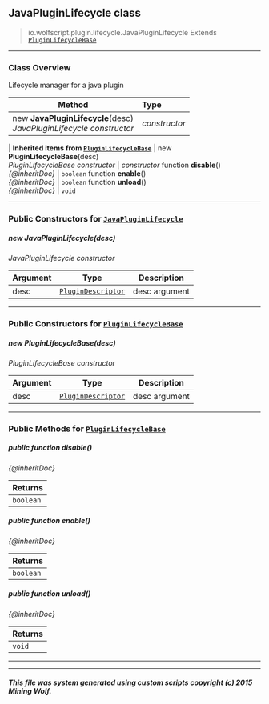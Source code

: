 ## JavaPluginLifecycle __class__

>io.wolfscript.plugin.lifecycle.JavaPluginLifecycle
>Extends [`PluginLifecycleBase`](PluginLifecycleBase.md)

---

### Class Overview

Lifecycle manager for a java plugin

Method | Type   
--- | :--- 
new __JavaPluginLifecycle__(desc) <br> _JavaPluginLifecycle constructor_ | _constructor_
 |
__Inherited items from [`PluginLifecycleBase`](PluginLifecycleBase.md)__ |
new __PluginLifecycleBase__(desc) <br> _PluginLifecycleBase constructor_ | _constructor_
 function __disable__() <br> _{@inheritDoc}_ | `boolean`
 function __enable__() <br> _{@inheritDoc}_ | `boolean`
 function __unload__() <br> _{@inheritDoc}_ | `void`





---

### Public Constructors for [`JavaPluginLifecycle`](JavaPluginLifecycle.md)

##### <a id='javapluginlifecycle'></a>new __JavaPluginLifecycle__(desc) 

_JavaPluginLifecycle constructor_

Argument | Type | Description  
--- | --- | --- 
desc | [`PluginDescriptor`](../PluginDescriptor.md) | desc argument

---
### Public Constructors for [`PluginLifecycleBase`](PluginLifecycleBase.md)

##### <a id='pluginlifecyclebase'></a>new __PluginLifecycleBase__(desc) 

_PluginLifecycleBase constructor_

Argument | Type | Description  
--- | --- | --- 
desc | [`PluginDescriptor`](../PluginDescriptor.md) | desc argument

---

### Public Methods for [`PluginLifecycleBase`](PluginLifecycleBase.md)

##### <a id='disable'></a>public  function __disable__()

_{@inheritDoc}_

Returns | 
--- | 
`boolean` |


##### <a id='enable'></a>public  function __enable__()

_{@inheritDoc}_

Returns | 
--- | 
`boolean` |


##### <a id='unload'></a>public  function __unload__()

_{@inheritDoc}_

Returns | 
--- | 
`void` |


---


---


##### This file was system generated using custom scripts copyright (c) 2015 Mining Wolf.
	

